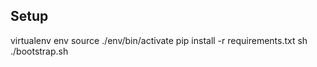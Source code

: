 ## Setup

virtualenv env
source ./env/bin/activate
pip install -r requirements.txt
sh ./bootstrap.sh
